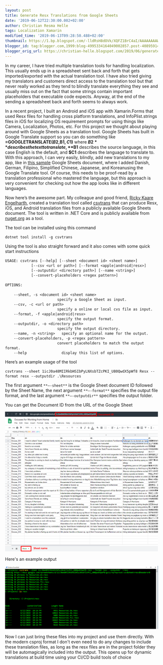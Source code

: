 ```yaml
---
layout: post
title: Generate Resx Translations from Google Sheets
date: '2019-06-12T22:30:00.002+02:00'
author: Christian Resma Helle
tags: Localization Xamarin
modified_time: '2019-06-13T09:28:50.488+02:00'
thumbnail: https://1.bp.blogspot.com/-lldRsH8dOVk/XQFZ1BrC4aI/AAAAAAAAWL4/awcO8fBQ_5UuoCVeLl9ELkta7R051iCpwCEwYBhgL/s72-c/GoogleSheets.png
blogger_id: tag:blogger.com,1999:blog-4995334164049002857.post-4089591479727741453
blogger_orig_url: https://christian-helle.blogspot.com/2019/06/generate-resx-translations-using-google.html
---
```


In my career, I have tried multiple translation tools for handling localization. This usually ends up in a spreadsheet sent back and forth that gets imported/exported with the actual translation tool. I have also tried giving my translators and customers direct access to the translation tool but that never really worked as they tend to blindly translate everything they see and usually miss out on the fact that some strings contain important placeholders that executable code expects. Anyway, at the end of the sending a spreadsheet back and forth seems to always work.  

In a recent project, I built an Android and iOS app with Xamarin.Forms that used Resx files for handling cross platform translations, and InfoPlist.strings files in iOS for localizing OS requirement prompts for using things like Camera, Localization, Photos, etc. For this project we thought about playing around with Google Sheets as a translation tool. Google Sheets has built in Google Translate support so you can do something like **=GOOGLETRANSLATE($B2,$B$1,C$1)** where **$B2** describes the text to translate, **$B1** describes the source language, in this case English is the default, and **$C1** describes the language to translate to. With this approach, I can very easily, blindly, add new translations to my app, like in [this sample](http://docs.google.com/spreadsheets/d/1icJ0a48MIIRkbHSIbPyLNXsbTZcPKI_U80QwdX5pWf8) Google Sheets document, where I added Danish, German, Filipino, Simplified Chinese, Japanese, and Koreanusing the Google Translate tool. Of course, this needs to be proof-read by a translation professional who mastered the language, but this approach is very convenient for checking out how the app looks like in different languages.  

Now here’s the awesome part. My colleague and good friend, [Ricky Kaare Engelharth](https://twitter.com/rickykaare), created a translation tool called [csvtrans](https://github.com/rickykaare/csvtrans) that can produce Resx, iOS, and Android translation files from a publicly available Google Sheets document. The tool is written in .NET Core and is publicly available from [nuget.org](https://www.nuget.org/packages/csvtrans) as a tool.  

The tool can be installed using this command  

    dotnet tool install -g csvtrans

Using the tool is also straight forward and it also comes with some quick start instructions  

    USAGE: csvtrans [--help] [--sheet <document id> <sheet name>]
                [--csv <url or path>] [--format <apple|android|resx>]
                [--outputdir <directory path>] [--name <string>]
                [--convert-placeholders <regex pattern>]

    OPTIONS:

        --sheet, -s <document id> <sheet name>
                            specify a Google Sheet as input.
        --csv, -c <url or path>
                            specify a online or local cvs file as input.
        --format, -f <apple|android|resx>
                            specify the output format.
        --outputdir, -o <directory path>
                            specify the output directory.
        --name, -n <string>   specify an optional name for the output.
        --convert-placeholders, -p <regex pattern>
                            convert placeholders to match the output format.
        --help                display this list of options.

Here’s an example usage of the tool  

    csvtrans --sheet 1icJ0a48MIIRkbHSIbPyLNXsbTZcPKI_U80QwdX5pWf8 Resx --format resx --outputdir .\Resources

The first argument `**–-sheet**` is the Google Sheet document ID followed by the Sheet Name, the next argument `**–-format**` specifies the output file format, and the last argument `**–-outputdir**` specifies the output folder.  

You can get the Document ID from the URL of the Google Sheet  

![](/assets/images/resx-google-sheets.png)

Here's an example output  

![](/assets/images/resx-csvtrans-output.png)

Now I can just bring these files into my project and use them directly. With the modern csproj format I don't even need to do any changes to include these translation files, as long as the resx files are in the project folder they will be automagically included into the output. This opens up for dynamic translations at build time using your CI/CD build tools of choice